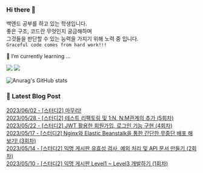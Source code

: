 
### Hi there 👋
백엔드 공부를 하고 있는 학생입니다.   
좋은 구조, 코드란 무엇인지 궁금해하며   
그것들을 판단할 수 있는 능력을 가지기 위해 노력 중 입니다.   
`Graceful code comes from hard work!!!`

🌱 I’m currently learning ...

<a href="https://www.java.com/ko/" target="_blank"><img src="https://img.shields.io/badge/Java-007396?style=flat-square&logo=Java&logoColor=white"/></a>
<a href="https://spring.io/" target="_blank"><img src="https://img.shields.io/badge/Spring-6DB33F?style=flat-square&logo=Spring&logoColor=white"/></a>


![Anurag's GitHub stats](https://github-readme-stats.vercel.app/api?username=HiiWee&&show_icons=true&theme=highcontrast)
<!--
**HiiWee/HiiWee** is a ✨ _special_ ✨ repository because its `README.md` (this file) appears on your GitHub profile.

Here are some ideas to get you started:

- 🔭 I’m currently working on ...

- 👯 I’m looking to collaborate on ...
- 🤔 I’m looking for help with ...
- 💬 Ask me about ...
- 📫 How to reach me: ...
- 😄 Pronouns: ...
- ⚡ Fun fact: ...
-->

### 📌 Latest Blog Post

[2023/06/02 - [스터디2] 마무리!](https://hiiwee.tistory.com/43) <br/>
[2023/05/28 - [스터디2] 테스트 리팩토링 및 1:N, N:M관계의 추가 (5회차)](https://hiiwee.tistory.com/42) <br/>
[2023/05/22 - [스터디2] JWT 활용한 회원가입, 로그인 기능 구현 (4회차)](https://hiiwee.tistory.com/41) <br/>
[2023/05/17 - [스터디2] Nginx와 Elastic Beanstalk을 통한 간단한 무중단 배포 해보기! (3회차)](https://hiiwee.tistory.com/40) <br/>
[2023/05/14 - [스터디2] 익명 게시판 유효성 검사, 예외 처리 및 API 문서 만들기 (2회차)](https://hiiwee.tistory.com/39) <br/>
[2023/05/10 - [스터디2] 익명 게시판 Level1 ~ Level3 개발하기 (1회차)](https://hiiwee.tistory.com/37) <br/>
